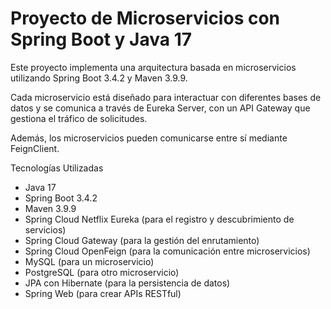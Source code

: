 # Proyecto de Microservicios con Spring Boot y Java 17

Este proyecto implementa una arquitectura basada en microservicios utilizando Spring Boot 3.4.2 y Maven 3.9.9.  

Cada microservicio está diseñado para interactuar con diferentes bases de datos y se comunica a través de Eureka Server, con un API Gateway que gestiona el tráfico de solicitudes.  

Además, los microservicios pueden comunicarse entre sí mediante FeignClient.


Tecnologías Utilizadas

- Java 17
- Spring Boot 3.4.2
- Maven 3.9.9
- Spring Cloud Netflix Eureka (para el registro y descubrimiento de servicios)
- Spring Cloud Gateway (para la gestión del enrutamiento)
- Spring Cloud OpenFeign (para la comunicación entre microservicios)
- MySQL (para un microservicio)
- PostgreSQL (para otro microservicio)
- JPA con Hibernate (para la persistencia de datos)
- Spring Web (para crear APIs RESTful)
